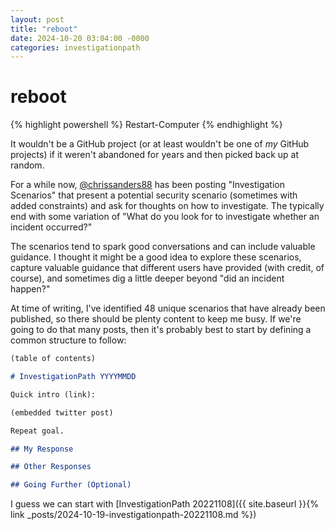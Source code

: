 ```yaml
---
layout: post
title: "reboot"
date: 2024-10-20 03:04:00 -0000
categories: investigationpath
---
```


# reboot

{% highlight powershell %}
Restart-Computer
{% endhighlight %}

It wouldn't be a GitHub project (or at least wouldn't be one of _my_ GitHub projects) if it weren't abandoned for years and then picked back up at random.

For a while now, [@chrissanders88](https://x.com/chrissanders88) has been posting "Investigation Scenarios" that present a potential security scenario (sometimes with added constraints) and ask for thoughts on how to investigate. The typically end with some variation of "What do you look for to investigate whether an incident occurred?"

The scenarios tend to spark good conversations and can include valuable guidance. I thought it might be a good idea to explore these scenarios, capture valuable guidance that different users have provided (with credit, of course), and sometimes dig a little deeper beyond "did an incident happen?"

At time of writing, I've identified 48 unique scenarios that have already been published, so there should be plenty content to keep me busy. If we're going to do that many posts, then it's probably best to start by defining a common structure to follow:

```markdown
(table of contents)

# InvestigationPath YYYYMMDD

Quick intro (link):

(embedded twitter post)

Repeat goal.

## My Response

## Other Responses

## Going Further (Optional)
```

I guess we can start with [InvestigationPath 20221108]({{ site.baseurl }}{% link _posts/2024-10-19-investigationpath-20221108.md %})

